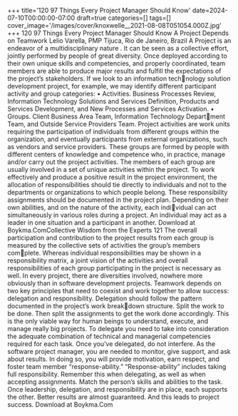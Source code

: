 +++
title='120 97 Things Every Project Manager Should Know'
date=2024-07-10T00:00:00-07:00
draft=true
categories=[]
tags=[]
cover_image='/images/cover/knoxwelle__2021-08-08T051054.000Z.jpg'
+++
120 97 Things Every Project Manager Should Know
A Project Depends 
on Teamwork
Lelio Varella, PMP
Tijuca, Rio de Janeiro, Brazil
A Project is an endeavor of a multidisciplinary nature . It can be 
seen as a collective effort, jointly performed by people of great diversity. Once 
deployed according to their own unique skills and competencies, and properly 
coordinated, team members are able to produce major results and fulfill the 
expectations of the project’s stakeholders. If we look to an information technology solution development project, for example, we may identify different 
participant activity and group categories:
•	 Activities. Business Processes Review, Information Technology Solutions 
and Services Definition, Products and Services Development, and New 
Processes and Services Activation.
•	 Groups. Client Business Area Team, Information Technology Department Team, and Outside Service Providers Team.
Project activities are work units requiring the participation of individuals from 
different groups within the organization, and eventually participants from 
external organizations, such as vendors and service providers.
These groups are formed by people with different centers of knowledge and 
competence who, in practice, manage and/or carry out the project activities. 
The members of each group are usually involved in a set of unique activities 
within the project.
To work effectively and produce a positive result in the project environment, 
the allocation of responsibilities should tie directly to individuals and not to 
the departments or organizations to which people belong. These responsibility 
assignments should be documented in the project plan.
Depending on their own abilities, and on the nature of the activity, each individual can act simultaneously in various roles during a project. An individual 
may act as a leader in one situation and a participant in another.
Download at Boykma.ComCollective Wisdom from the Experts 121
The overall participation and contribution to the project results from each 
group is measured by the collective sets of activities the group’s members complete. Whereas individual responsibilities may be shown in a responsibility 
matrix, a joint vision of the activities and overall responsibilities of each group 
participating in the project is necessary as well.
In every project, there are diversities involved, nowhere more obviously than in 
software development projects. Teamwork depends on two key principles that 
need to coexist and work together to allow success: delegation and responsibility.
Delegation should follow the pattern documented in the project’s work breakdown structure. Split the work to be done. Then split the assignments to get 
the work done accordingly. This is the only viable way for human beings to 
understand, execute, and manage really big projects.
To delegate you need to take into consideration the adequate combination of 
technical and managerial competencies required for each task. Once you’ve 
delegated, do not interfere. As the software project manager, you are needed 
to monitor, give support, and ask about results. In doing so, you will provide 
motivation, earn respect, and foster team member “response-ability.”
“Response-ability” includes taking full responsibility. Remember this when 
delegating, as well as when accepting assignments. Match the person’s skills 
and abilities to the task.
Once leadership, delegation, and responsibility are in place, each supports the 
other. Better results are almost guaranteed. And this leads to project success.
Download at Boykma.Com